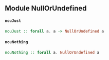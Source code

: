 ## Module NullOrUndefined

#### `nouJust`

``` purescript
nouJust :: forall a. a -> NullOrUndefined a
```

#### `nouNothing`

``` purescript
nouNothing :: forall a. NullOrUndefined a
```


